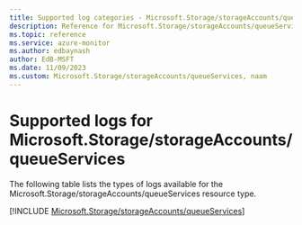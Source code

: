 ```yaml
---
title: Supported log categories - Microsoft.Storage/storageAccounts/queueServices
description: Reference for Microsoft.Storage/storageAccounts/queueServices in Azure Monitor Logs.
ms.topic: reference
ms.service: azure-monitor
ms.author: edbaynash
author: EdB-MSFT
ms.date: 11/09/2023
ms.custom: Microsoft.Storage/storageAccounts/queueServices, naam
---
```





# Supported logs for Microsoft.Storage/storageAccounts/queueServices  
The following table lists the types of logs available for the Microsoft.Storage/storageAccounts/queueServices resource type.
  
  
[!INCLUDE [Microsoft.Storage/storageAccounts/queueServices](./includes/microsoft-storage-storageaccounts-queueservices-logs-include.md)]
  
